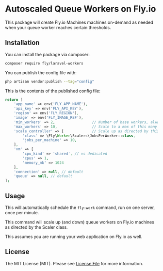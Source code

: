# Autoscaled Queue Workers on Fly.io

This package will create Fly.io Machines machines on-demand as needed when your queue worker reaches certain thresholds.


## Installation

You can install the package via composer:

```bash
composer require fly/laravel-workers
```

You can publish the config file with:

```bash
php artisan vendor:publish --tag="config"
```

This is the contents of the published config file:

```php
return [
    'app_name' => env('FLY_APP_NAME'),
    'api_key' => env('FLY_API_KEY'),
    'region' => env('FLY_REGION'),
    'image' => env('FLY_IMAGE_REF'),
    'min_workers' => 2,                 // Number of base workers, always present
    'max_workers' => 10,                // Scale to a max of this many workers
    'scale_controller' => [             // Scale up as directed by this scaler
        'class' => \Fly\Worker\Scalers\JobsPerWorker::class,
        'jobs_per_machine' => 10,
    ],
    'vm' => [
        'cpu_kind' => 'shared', // vs dedicated
        'cpus' => 1,
        'memory_mb' => 1024
    ],
    'connection' => null, // default
    'queue' => null, // default
];
```

## Usage

<!-- todo: Don't auto-schedule the command -->
This will automatically schedule the `fly:work` command, run on one server, once per minute.

This command will scale up (and down) queue workers on Fly.io machines as directed by the Scaler class.

This assumes you are running your web application on Fly.io as well.

## License

The MIT License (MIT). Please see [License File](LICENSE.md) for more information.
